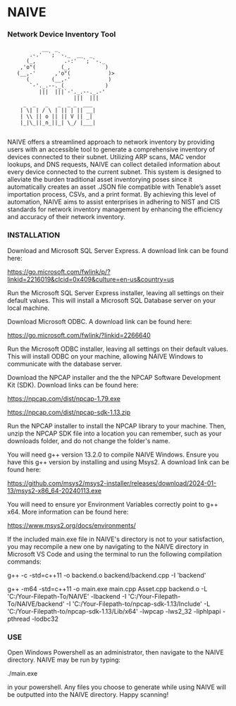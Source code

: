# NAIVE
### Network Device Inventory Tool

```
           __  _
       .-.'  `; `-._  __  _
      (_,         .-:'  `; `-._
    ,'o"(        (_,           )
   (__,-'      ,'o"(            )>
      (       (__,-'            )
       `-'._.--._(             )
          |||  |||`-'._.--._.-'
                     |||  |||
     _  _   _   _  _ _  ___ 
    | \| | / \ | || | || __|
    | \\ || o || || V || _| 
    |_|\_||_n_||_| \_/ |___|
                        
```

NAIVE offers a streamlined approach to network inventory by providing users 
with an accessible tool to generate a comprehensive inventory of devices 
connected to their subnet. Utilizing ARP scans, MAC vendor lookups, and 
DNS requests, NAIVE can collect detailed information about every device 
connected to the current subnet. This system is designed to alleviate the 
burden traditional asset inventorying poses since it automatically creates 
an asset .JSON file compatible with Tenable’s asset importation process, CSVs, 
and a print format. By achieving this level of automation, NAIVE aims to assist 
enterprises in adhering to NIST and CIS standards for network inventory 
management by enhancing the efficiency and accuracy of their network inventory.

### INSTALLATION

Download and Microsoft SQL Server Express. A download link can be found here:

https://go.microsoft.com/fwlink/p/?linkid=2216019&clcid=0x409&culture=en-us&country=us

Run the Microsoft SQL Server Express installer, leaving all settings on their 
default values. This will install a Microsoft SQL Database server on your local 
machine.

Download Microsoft ODBC. A download link can be found here:

https://go.microsoft.com/fwlink/?linkid=2266640

Run the Microsoft ODBC installer, leaving all settings on their default values. 
This will install ODBC on your machine, allowing NAIVE Windows to communicate 
with the database server.

Download the NPCAP installer and the the NPCAP Software Development Kit (SDK). 
Download links can be found here:

https://npcap.com/dist/npcap-1.79.exe

https://npcap.com/dist/npcap-sdk-1.13.zip 

Run the NPCAP installer to install the NPCAP library to your machine. Then, unzip 
the NPCAP SDK file into a location you can remember, such as your downloads folder, 
and do not change the folder's name.

You will need g++ version 13.2.0 to compile NAIVE Windows. Ensure you have this 
g++ version by installing and using Msys2. A download link can be found here:

https://github.com/msys2/msys2-installer/releases/download/2024-01-13/msys2-x86_64-20240113.exe 

You will need to ensure yor Environment Variables correctly point to g++ x64. More 
information can be found here:

https://www.msys2.org/docs/environments/ 

If the included main.exe file in NAIVE's directory is not to your satisfaction, you 
may recompile a new one by navigating to the NAIVE directory in Microsoft VS Code 
and using the terminal to run the following compilation commands:

g++ -c -std=c++11 -o backend.o backend/backend.cpp -I 'backend'

g++ -m64 -std=c++11 -o main.exe main.cpp Asset.cpp backend.o -L 'C:/Your-Filepath-To/NAIVE' -lbackend -I 'C:/Your-Filepath-To/NAIVE/backend' -I 'C:/Your-Filepath-to/npcap-sdk-1.13/Include' -L 'C:/Your-Filepath-to/npcap-sdk-1.13/Lib/x64' -lwpcap -lws2_32 -liphlpapi -pthread -lodbc32

### USE

Open Windows Powershell as an administrator, then navigate to the NAIVE directory. 
NAIVE may be run by typing: 

./main.exe

in your powershell. Any files you choose to generate while using NAIVE will be 
outputted into the NAIVE directory. Happy scanning!